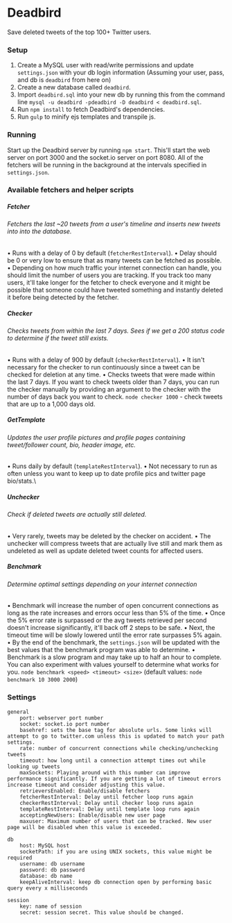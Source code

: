 # Deadbird
Save deleted tweets of the top 100+ Twitter users.

### Setup
1. Create a MySQL user with read/write permissions and update `settings.json` with your db login information (Assuming your user, pass, and db is `deadbird` from here on)
2. Create a new database called `deadbird`.
3. Import `deadbird.sql` into your new db by running this from the command line `mysql -u deadbird -pdeadbird -D deadbird < deadbird.sql`.
4. Run `npm install` to fetch Deadbird's dependencies.
5. Run `gulp` to minify ejs templates and transpile js.

### Running
Start up the Deadbird server by running `npm start`. This'll start the web server on port 3000 and the socket.io server on port 8080. All of the fetchers will be running in the background at the intervals specified in `settings.json`.

### Available fetchers and helper scripts
##### Fetcher
###### Fetchers the last ~20 tweets from a user's timeline and inserts new tweets into into the database.
• Runs with a delay of 0 by default (`fetcherRestInterval`).
• Delay should be 0 or very low to ensure that as many tweets can be fetched as possible.
• Depending on how much traffic your internet connection can handle, you should limit the number of users you are tracking. If you track too many users, it'll take longer for the fetcher to check everyone and it might be possible that someone could have tweeted something and instantly deleted it before being detected by the fetcher.

##### Checker
###### Checks tweets from within the last 7 days. Sees if we get a 200 status code to determine if the tweet still exists.
• Runs with a delay of 900 by default (`checkerRestInterval`).
• It isn't necessary for the checker to run continuously since a tweet can be checked for deletion at any time.
• Checks tweets that were made within the last 7 days. If you want to check tweets older than 7 days, you can run the checker manually by providing an argument to the checker with the number of days back you want to check. `node checker 1000` - check tweets that are up to a 1,000 days old.

##### GetTemplate
###### Updates the user profile pictures and profile pages containing tweet/follower count, bio, header image, etc.
• Runs daily by default (`templateRestInterval`).
• Not necessary to run as often unless you want to keep up to date profile pics and twitter page bio/stats.\

##### Unchecker
###### Check if deleted tweets are actually still deleted.
• Very rarely, tweets may be deleted by the checker on accident.
• The unchecker will compress tweets that are actually live still and mark them as undeleted as well as update deleted tweet counts for affected users.

##### Benchmark
###### Determine optimal settings depending on your internet connection
• Benchmark will increase the number of open concurrent connections as long as the rate increases and errors occur less than 5% of the time.
• Once the 5% error rate is surpassed or the avg tweets retrieved per second doesn't increase significantly, it'll back off 2 steps to be safe.
• Next, the timeout time will be slowly lowered until the error rate surpasses 5% again.
• By the end of the benchmark, the `settings.json` will be updated with the best values that the benchmark program was able to determine.
• Benchmark is a slow program and may take up to half an hour to complete. You can also experiment with values yourself to determine what works for you.
`node benchmark <speed> <timeout> <size>`
(default values: `node benchmark 10 3000 2000`)


### Settings
```
general
    port: webserver port number
    socket: socket.io port number
    basehref: sets the base tag for absolute urls. Some links will attempt to go to twitter.com unless this is updated to match your path settings.
    rate: number of concurrent connections while checking/unchecking tweets
    timeout: how long until a connection attempt times out while looking up tweets
    maxSockets: Playing around with this number can improve performance significantly. If you are getting a lot of timeout errors increase timeout and consider adjusting this value.
    retrieversEnabled: Enable/disable fetchers
    fetcherRestInterval: Delay until fetcher loop runs again
    checkerRestInterval: Delay until checker loop runs again
    templateRestInterval: Delay until template loop runs again
    acceptingNewUsers: Enable/disable new user page
    maxuser: Maximum number of users that can be tracked. New user page will be disabled when this value is exceeded.

db
    host: MySQL host
    socketPath: if you are using UNIX sockets, this value might be required
    username: db username
    password: db password
    database: db name
    keepAliveInterval: keep db connection open by performing basic query every x milliseconds

session
    key: name of session
    secret: session secret. This value should be changed.
```
